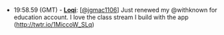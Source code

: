 * <a id="19:58.59">19:58.59 (GMT)</a> - __[Loqi](https://github.com/Loqi)__: [<a href="https://twitter.com/jgmac1106">@jgmac1106</a>] Just renewed my @withknown for education account. I love the class stream I build with the app (http://twtr.io/1MiccoW_SLq)
